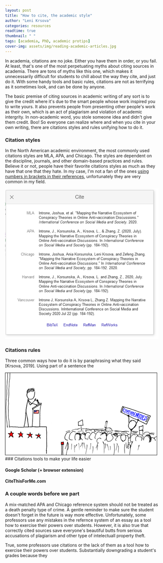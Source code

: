 ```yaml
---
layout: post
title: "How to cite, the academic style"
author: "Leni Krsova"
categories: resources
readtime: true
thumbnail: " "
tags: [academia, PhD, academic protips]
cover-img: assets/img/reading-academic-articles.jpg
---
```

In academia, citations are no joke. Either you have them in order, or you fail. At least, that's  one of the most perpetuating myths about citing sources in academia. There are tons of myths like this one, which makes it unnecessarily difficult for students to chill about the way they cite, and just do it. With some handy tools and basic rules, citations are not as terrifying as it sometimes look, and can be done by anyone.

The basic premise of citing sources in academic writing of any sort is to give the credit where it's due to the smart people whose work inspired you to write yours. It also prevents people from presenting other people's work as their own, which is an act of plagiarism and violation of academic intergrity. In non-academic word, you stole someone idea and didn't give them credit.  Boo! So everyone can realize where and when you cite in your own writing, there are citations styles and rules unifying how to do it.

### Citation styles 
In the North American academic environment, the most commonly used citations styles are MLA, APA, and Chicago. The styles are dependent on the discipline, journals, and other domain-based practices and rules. Believe it or not, people have their favorite citations styles as much as they have that one that they hate. In my case, I'm not a fan of the ones <a href="https://www.bibguru.com/blog/citation-styles-numbers-in-brackets/">using numbers in brackets in their references</a>, unfortunately they are very common in my field. 

<div style="text-align: center"><img src="/assets/img/citations-styles.PNG"></div>

### Citations rules
Three common ways how to do it is by paraphrasing what they said [Krsova, 2019]. Using part of a sentence the


<img src="/assets/img/citation.png">
### Citations tools to make your life easier

#### Google Scholar (+ browser extension)

#### CiteThisForMe.com

### A couple words before we part
A mix-matched APA and Chicago reference system should not be treated as a death penalty type of crime. A gentle reminder to make sure the student doesn't forget in the future is way more effective. Unfortunately, some professors use any mistakes in the refernce system of an essay as a tool how to exercise their powers over students. However, it is also true that correctly cited sources save everyone's beautiful butts from serious accusations of plagiarism and other type of intelectuall property theft. 

True, some professors use citations or the lack of them as a tool how to exercise their powers over students. Substantially downgrading a student's grades because they 